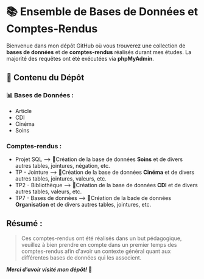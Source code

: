# 📚 Ensemble de Bases de Données et Comptes-Rendus

Bienvenue dans mon dépôt GitHub où vous trouverez une collection de __bases de données__ et de __comptes-rendus__ réalisés durant mes études. La majorité des requêtes ont été exécutées via __phpMyAdmin__.

## 📁 Contenu du Dépôt

### 📊 Bases de Données :

* Article
* CDI
* Cinéma
* Soins
### Comptes-rendus : 

* Projet SQL --> 📄Création de la base de données __Soins__ et de divers autres tables, jointures, négation, etc.
* TP - Jointure --> 📄Création de la base de données __Cinéma__ et de divers autres tables, jointures, valeurs, etc.
* TP2 - Bibliothèque --> 📄Création de la base de données __CDI__ et de divers autres tables, valeurs, etc.
* TP7 - Bases de données --> 📄Création de la bade de données __Organisation__ et de divers autres tables, jointures, etc.
  
## Résumé : 

>Ces comptes-rendus ont été réalisés dans un but pédagogique, veuillez à bien prendre en compte dans un premier temps des comptes-rendus afin d'avoir un contexte général quant aux différentes bases de données qui les associent.

***Merci d'avoir visité mon dépôt!*** 🌟
